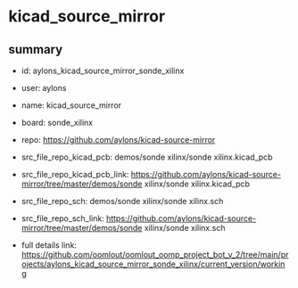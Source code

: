 # kicad_source_mirror
 
## summary 
* id: aylons_kicad_source_mirror_sonde_xilinx
* user: aylons
* name: kicad_source_mirror
* board: sonde_xilinx
* repo: https://github.com/aylons/kicad-source-mirror
* src_file_repo_kicad_pcb: demos/sonde xilinx/sonde xilinx.kicad_pcb
* src_file_repo_kicad_pcb_link: https://github.com/aylons/kicad-source-mirror/tree/master/demos/sonde xilinx/sonde xilinx.kicad_pcb


* src_file_repo_sch: demos/sonde xilinx/sonde xilinx.sch
* src_file_repo_sch_link: https://github.com/aylons/kicad-source-mirror/tree/master/demos/sonde xilinx/sonde xilinx.sch
* full details link: https://github.com/oomlout/oomlout_oomp_project_bot_v_2/tree/main/projects/aylons_kicad_source_mirror_sonde_xilinx/current_version/working  







